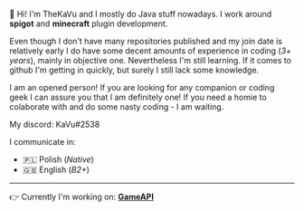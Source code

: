 👋 Hi! I'm TheKaVu and I mostly do Java stuff nowadays. I work around **spigot** and **minecraft** plugin development. 

Even though I don't have many repositories published and my join date is relatively early I do have some decent amounts of experience in coding (*3+ years*), 
mainly in objective one. Nevertheless I'm still learning. If it comes to github I'm getting in quickly, but surely I still lack some knowledge.

I am an opened person! If you are looking for any companion or coding geek I can assure you that I am definitely one! If you need a homie to colaborate with
and do some nasty coding - I am waiting.

My discord: KaVu#2538

I communicate in:
- 🇵🇱 Polish (*Native*)
- 🇬🇧 English (*B2+*)

---
👉 Currently I'm working on: **[GameAPI](https://github.com/TheKaVu/GameAPI)**
